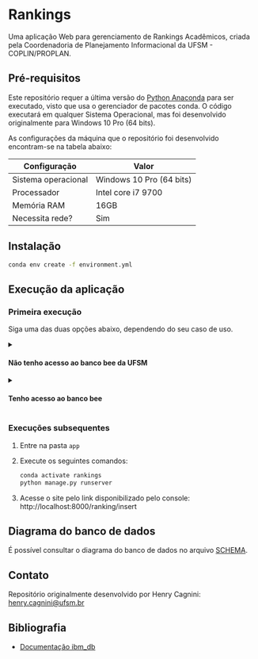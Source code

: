 # Rankings

Uma aplicação Web para gerenciamento de Rankings Acadêmicos, criada pela Coordenadoria de Planejamento Informacional 
da UFSM - COPLIN/PROPLAN.

## Pré-requisitos

Este repositório requer a última versão do [Python Anaconda](https://www.anaconda.com/download) para ser executado, 
visto que usa o gerenciador de pacotes conda. O código executará em qualquer Sistema Operacional, mas foi desenvolvido
originalmente para Windows 10 Pro (64 bits).

As configurações da máquina que o repositório foi desenvolvido encontram-se na tabela abaixo:

| Configuração        | Valor                    |
|---------------------|--------------------------|
| Sistema operacional | Windows 10 Pro (64 bits) |
| Processador         | Intel core i7 9700       |
| Memória RAM         | 16GB                     |
| Necessita rede?     | Sim                      |

## Instalação

```bash
conda env create -f environment.yml
```

## Execução da aplicação

### Primeira execução

Siga uma das duas opções abaixo, dependendo do seu caso de uso.

<details>
<summary><h4>Não tenho acesso ao banco bee da UFSM</h4></summary>

1. Será necessário trocar as configurações no [settings.py](app/app/settings.py) para usar um banco de dados local:

   ```python
   DATABASES = {
       # para usar o banco de dados local, use esta opção
       'default': {
           'ENGINE': 'django.db.backends.sqlite3',
           'NAME': BASE_DIR / 'database_sqlite.db',
       },
       # para usar o banco de dados remoto, use esta opção
       # 'default': {
       #     "NAME": 'BEE',
       #     "ENGINE": 'ibm_db_django',
       #     "DATABASE": get_secret('database'),
       #     "HOST": get_secret('host'),
       #     "PORT": get_secret('port'),
       #     "USER": get_secret('user'),
       #     "PASSWORD": get_secret('password'),
       #     "OPTIONS": {
       #         'dsn': f"DATABASE={get_secret('database')};HOSTNAME={get_secret('host')};"
       #                f"PORT={get_secret('port')};PROTOCOL=TCPIP;"
       #     },
       #     'PCONNECT': True,  
       # },
   }
   ```

2. Rode o script [ibmdb_create.sql](app/database_scripts/ibmdb_create.sql) para criar as tabelas no banco de dados;
3. Execute os seguintes comandos:

   ```bash
   conda activate rankings
   python manage.py makemigrations rankings
   python manage.py migrate
   ```

</details>

<details>
<summary><h4>Tenho acesso ao banco bee</h4></summary>

<details>
<summary><h5>Quero recriar o banco de dados</h5></summary>

> [!WARNING]  
> Esta ação irá deletar **todas** as tabelas do banco de dados, referentes aos rankings. Pense bem se é exatamente isso
> que você quer fazer!

1. Rode o script [ibmdb_drop.sql](app/database_scripts/ibmdb_drop.sql) para deletar **todas** as tabelas do banco de dados de rankings;
2. Rode o script [ibmdb_create.sql](app/database_scripts/ibmdb_create.sql) para recriar as tabelas do zero;
3. Execute os seguintes comandos:

   ```bash
   conda activate rankings
   python manage.py makemigrations rankings
   python manage.py migrate
   ```

**NOTA:** pode ser que ao executar o comando `python manage.py migrate` com o banco de dados IBM DB2, um erro ocorra
na migração. Simplesmente ignore este erro.

</details>

<details>
<summary><h5>Quero refletir alterações feitas na estrutura das tabelas do banco de dados</h5></summary>

1. Execute os seguintes comandos:

   ```bash
   conda activate rankings
   python manage.py makemigrations rankings
   python manage.py migrate
   ```

**NOTA:** pode ser que ao executar o comando `python manage.py migrate` com o banco de dados IBM DB2, um erro ocorra
na migração. Simplesmente ignore este erro.

</details>

</details>

### Execuções subsequentes

1. Entre na pasta `app`
2. Execute os seguintes comandos:

   ```bash
   conda activate rankings
   python manage.py runserver
   ```

3. Acesse o site pelo link disponibilizado pelo console: http://localhost:8000/ranking/insert

## Diagrama do banco de dados

É possível consultar o diagrama do banco de dados no arquivo [SCHEMA](app/database_scripts/SCHEMA.md).

## Contato

Repositório originalmente desenvolvido por Henry Cagnini: [henry.cagnini@ufsm.br]()

## Bibliografia

* [Documentação ibm_db](https://www.ibm.com/docs/en/db2/11.5?topic=framework-application-development-db)

